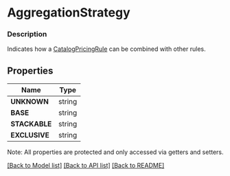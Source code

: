# AggregationStrategy

### Description

Indicates how a [CatalogPricingRule](#type-catalogpricingrule) can be combined with other rules.

## Properties
Name | Type
------------ | -------------
**UNKNOWN** | string
**BASE** | string
**STACKABLE** | string
**EXCLUSIVE** | string

Note: All properties are protected and only accessed via getters and setters.

[[Back to Model list]](../../README.md#documentation-for-models) [[Back to API list]](../../README.md#documentation-for-api-endpoints) [[Back to README]](../../README.md)

